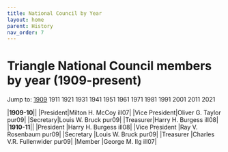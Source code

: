 ```yaml
---
title: National Council by Year
layout: home
parent: History
nav_order: 7
---
```

# Triangle National Council members by year (1909-present)

Jump to: [1909](#1909) 1911 1921 1931 1941 1951 1961 1971 1981 1991 2001 2011 2021

|<a name="1909">**1909-10**</a>||
|President|Milton H. McCoy  ill07|
|Vice President|Oliver G. Taylor  pur09|
|Secretary|Louis W. Bruck  pur09|
|Treasurer|Harry H. Burgess  ill08|
|__1910-11__||
|President              |Harry H. Burgess  ill08|
|Vice President         |Ray V. Rosenbaum  pur09|
|Secretary              |Louis W. Bruck  pur09|
|Treasurer              |Charles V.R. Fullenwider  pur09|
|Member                 |George M. Ilg  ill07|

